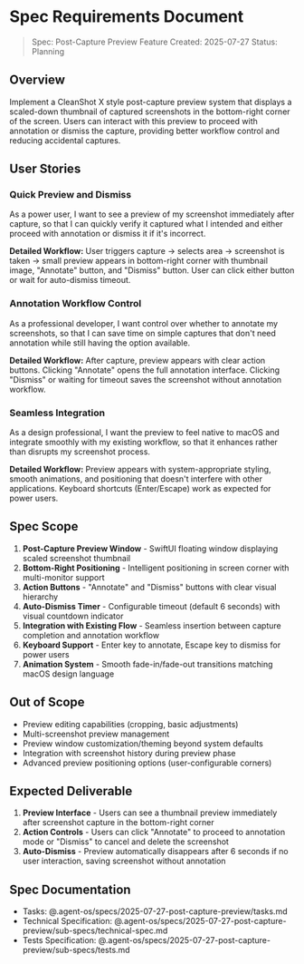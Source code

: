 # Spec Requirements Document

> Spec: Post-Capture Preview Feature
> Created: 2025-07-27
> Status: Planning

## Overview

Implement a CleanShot X style post-capture preview system that displays a scaled-down thumbnail of captured screenshots in the bottom-right corner of the screen. Users can interact with this preview to proceed with annotation or dismiss the capture, providing better workflow control and reducing accidental captures.

## User Stories

### Quick Preview and Dismiss

As a power user, I want to see a preview of my screenshot immediately after capture, so that I can quickly verify it captured what I intended and either proceed with annotation or dismiss it if it's incorrect.

**Detailed Workflow:** User triggers capture → selects area → screenshot is taken → small preview appears in bottom-right corner with thumbnail image, "Annotate" button, and "Dismiss" button. User can click either button or wait for auto-dismiss timeout.

### Annotation Workflow Control

As a professional developer, I want control over whether to annotate my screenshots, so that I can save time on simple captures that don't need annotation while still having the option available.

**Detailed Workflow:** After capture, preview appears with clear action buttons. Clicking "Annotate" opens the full annotation interface. Clicking "Dismiss" or waiting for timeout saves the screenshot without annotation workflow.

### Seamless Integration

As a design professional, I want the preview to feel native to macOS and integrate smoothly with my existing workflow, so that it enhances rather than disrupts my screenshot process.

**Detailed Workflow:** Preview appears with system-appropriate styling, smooth animations, and positioning that doesn't interfere with other applications. Keyboard shortcuts (Enter/Escape) work as expected for power users.

## Spec Scope

1. **Post-Capture Preview Window** - SwiftUI floating window displaying scaled screenshot thumbnail
2. **Bottom-Right Positioning** - Intelligent positioning in screen corner with multi-monitor support
3. **Action Buttons** - "Annotate" and "Dismiss" buttons with clear visual hierarchy
4. **Auto-Dismiss Timer** - Configurable timeout (default 6 seconds) with visual countdown indicator
5. **Integration with Existing Flow** - Seamless insertion between capture completion and annotation workflow
6. **Keyboard Support** - Enter key to annotate, Escape key to dismiss for power users
7. **Animation System** - Smooth fade-in/fade-out transitions matching macOS design language

## Out of Scope

- Preview editing capabilities (cropping, basic adjustments)
- Multi-screenshot preview management
- Preview window customization/theming beyond system defaults
- Integration with screenshot history during preview phase
- Advanced preview positioning options (user-configurable corners)

## Expected Deliverable

1. **Preview Interface** - Users can see a thumbnail preview immediately after screenshot capture in the bottom-right corner
2. **Action Controls** - Users can click "Annotate" to proceed to annotation mode or "Dismiss" to cancel and delete the screenshot
3. **Auto-Dismiss** - Preview automatically disappears after 6 seconds if no user interaction, saving screenshot without annotation

## Spec Documentation

- Tasks: @.agent-os/specs/2025-07-27-post-capture-preview/tasks.md
- Technical Specification: @.agent-os/specs/2025-07-27-post-capture-preview/sub-specs/technical-spec.md
- Tests Specification: @.agent-os/specs/2025-07-27-post-capture-preview/sub-specs/tests.md